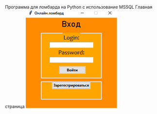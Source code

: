 Программа для ломбарда на Python с использование MSSQL
Главная страница
![Image alt](https://github.com/P4N4K0N/LombardProg/blob/main/Image/1.png)

